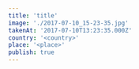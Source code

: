 ```yaml
---
title: 'title'
image: './2017-07-10_15-23-35.jpg'
takenAt: '2017-07-10T13:23:35.000Z'
country: '<country>'
place: '<place>'
publish: true
---
```

